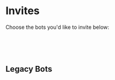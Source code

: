 # Invites

Choose the bots you'd like to invite below:

<Invite
  title="BetterCensor"
  description="BetterCensor is the powerful Discord moderation bot that automatically keeps your servers clean, with Google Sheets Integration, for powerful editing, and sharing anywhere."
  docs="/docs/bettercensor"
  invite="/invite/bettercensor"
/>

<Invite
  title="BetterInvites"
  description="BetterInvites makes Discord invites more powerful by giving members who join with an invite certain roles."
  docs="/docs/betterinvites"
  invite="/invite/betterinvites"
/>

<Invite
  title="BetterNotes"
  description="The bot built for one job: to make note taking and sharing even more powerful"
  docs="/docs/betternotes"
  invite="/invite/betternotes"
/>

<div style="padding-bottom:50px"></div>

## Legacy Bots

<div class="grid grid-cols-1 sm:grid-cols-2 gap-2">
<Invite
  title="BetterInvites v1"
  docs="/docs/betterinvites/v1"
  invite="/invite/betterinvites/v1"
/>
</div>

<div style="padding-bottom:100px"></div>
